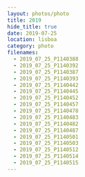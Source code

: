 ```yaml
---
layout: photos/photo
title: 2019
hide_title: true
date: 2019-07-25
location: lisboa
category: photo
filenames:
  - 2019_07_25_P1140388
  - 2019_07_25_P1140392
  - 2019_07_25_P1140387
  - 2019_07_25_P1140393
  - 2019_07_25_P1140442
  - 2019_07_25_P1140445
  - 2019_07_25_P1140452
  - 2019_07_25_P1140457
  - 2019_07_25_P1140478
  - 2019_07_25_P1140483
  - 2019_07_25_P1140482
  - 2019_07_25_P1140487
  - 2019_07_25_P1140501
  - 2019_07_25_P1140503
  - 2019_07_25_P1140512
  - 2019_07_25_P1140514
  - 2019_07_25_P1140515
---
```


